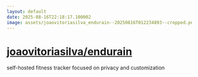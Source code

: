 ```yaml
---
layout: default
date: 2025-08-16T22:18:17.100002
image: assets/joaovitoriasilva_endurain--20250816T012234893--cropped.png
---
```


# [joaovitoriasilva/endurain](https://github.com/joaovitoriasilva/endurain)

self-hosted fitness tracker focused on privacy and customization
